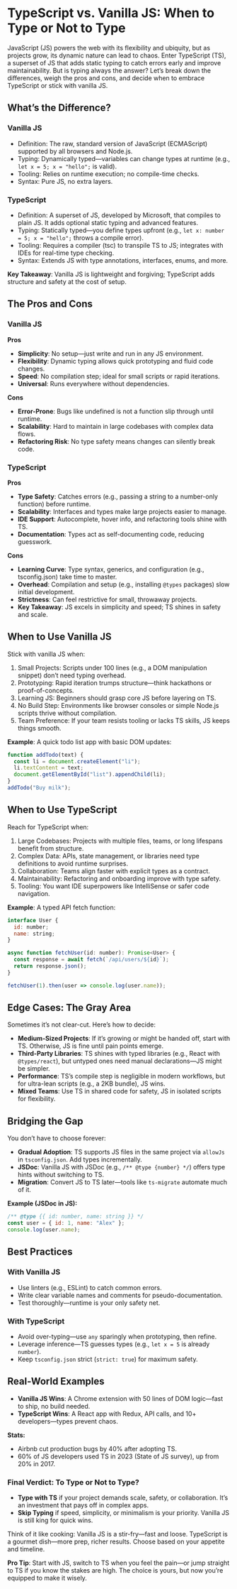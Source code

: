 # TypeScript vs. Vanilla JS: When to Type or Not to Type
JavaScript (JS) powers the web with its flexibility and ubiquity, but as projects grow, its dynamic nature can lead to chaos. Enter TypeScript (TS), a superset of JS that adds static typing to catch errors early and improve maintainability. But is typing always the answer? Let’s break down the differences, weigh the pros and cons, and decide when to embrace TypeScript or stick with vanilla JS.

## What’s the Difference?
### Vanilla JS
- Definition: The raw, standard version of JavaScript (ECMAScript) supported by all browsers and Node.js.
- Typing: Dynamically typed—variables can change types at runtime (e.g., `let x = 5; x = "hello";` is valid).
- Tooling: Relies on runtime execution; no compile-time checks.
- Syntax: Pure JS, no extra layers.

### TypeScript
- Definition: A superset of JS, developed by Microsoft, that compiles to plain JS. It adds optional static typing and advanced features.
- Typing: Statically typed—you define types upfront (e.g., `let x: number = 5; x = "hello";` throws a compile error).
- Tooling: Requires a compiler (tsc) to transpile TS to JS; integrates with IDEs for real-time type checking.
- Syntax: Extends JS with type annotations, interfaces, enums, and more.

**Key Takeaway**: Vanilla JS is lightweight and forgiving; TypeScript adds structure and safety at the cost of setup.

## The Pros and Cons
### Vanilla JS
**Pros**
- **Simplicity**: No setup—just write and run in any JS environment.
- **Flexibility**: Dynamic typing allows quick prototyping and fluid code changes.
- **Speed**: No compilation step; ideal for small scripts or rapid iterations.
- **Universal**: Runs everywhere without dependencies.

**Cons**
- **Error-Prone**: Bugs like undefined is not a function slip through until runtime.
- **Scalability**: Hard to maintain in large codebases with complex data flows.
- **Refactoring Risk**: No type safety means changes can silently break code.

### TypeScript
**Pros**
- **Type Safety**: Catches errors (e.g., passing a string to a number-only function) before runtime.
- **Scalability**: Interfaces and types make large projects easier to manage.
- **IDE Support**: Autocomplete, hover info, and refactoring tools shine with TS.
- **Documentation**: Types act as self-documenting code, reducing guesswork.

**Cons**
- **Learning Curve**: Type syntax, generics, and configuration (e.g., tsconfig.json) take time to master.
- **Overhead**: Compilation and setup (e.g., installing `@types` packages) slow initial development.
- **Strictness**: Can feel restrictive for small, throwaway projects.
- **Key Takeaway**: JS excels in simplicity and speed; TS shines in safety and scale.

## When to Use Vanilla JS
Stick with vanilla JS when:

1. Small Projects: Scripts under 100 lines (e.g., a DOM manipulation snippet) don’t need typing overhead.
2. Prototyping: Rapid iteration trumps structure—think hackathons or proof-of-concepts.
3. Learning JS: Beginners should grasp core JS before layering on TS.
4. No Build Step: Environments like browser consoles or simple Node.js scripts thrive without compilation.
5. Team Preference: If your team resists tooling or lacks TS skills, JS keeps things smooth.

**Example**: A quick todo list app with basic DOM updates:
```javascript
function addTodo(text) {
  const li = document.createElement("li");
  li.textContent = text;
  document.getElementById("list").appendChild(li);
}
addTodo("Buy milk");
```

## When to Use TypeScript
Reach for TypeScript when:

1. Large Codebases: Projects with multiple files, teams, or long lifespans benefit from structure.
2. Complex Data: APIs, state management, or libraries need type definitions to avoid runtime surprises.
3. Collaboration: Teams align faster with explicit types as a contract.
4. Maintainability: Refactoring and onboarding improve with type safety.
5. Tooling: You want IDE superpowers like IntelliSense or safer code navigation.

**Example**: A typed API fetch function:
```javascript
interface User {
  id: number;
  name: string;
}

async function fetchUser(id: number): Promise<User> {
  const response = await fetch(`/api/users/${id}`);
  return response.json();
}

fetchUser(1).then(user => console.log(user.name));
```

## Edge Cases: The Gray Area
Sometimes it’s not clear-cut. Here’s how to decide:

- **Medium-Sized Projects**: If it’s growing or might be handed off, start with TS. Otherwise, JS is fine until pain points emerge.
- **Third-Party Libraries**: TS shines with typed libraries (e.g., React with `@types/react`), but untyped ones need manual declarations—JS might be simpler.
- **Performance**: TS’s compile step is negligible in modern workflows, but for ultra-lean scripts (e.g., a 2KB bundle), JS wins.
- **Mixed Teams**: Use TS in shared code for safety, JS in isolated scripts for flexibility.

## Bridging the Gap
You don’t have to choose forever:

- **Gradual Adoption**: TS supports JS files in the same project via `allowJs` in `tsconfig.json`. Add types incrementally.
- **JSDoc**: Vanilla JS with JSDoc (e.g., `/** @type {number} */`) offers type hints without switching to TS.
- **Migration**: Convert JS to TS later—tools like `ts-migrate` automate much of it.

**Example (JSDoc in JS):**
```javascript
/** @type {{ id: number, name: string }} */
const user = { id: 1, name: "Alex" };
console.log(user.name);
```

## Best Practices
### With Vanilla JS
- Use linters (e.g., ESLint) to catch common errors.
- Write clear variable names and comments for pseudo-documentation.
- Test thoroughly—runtime is your only safety net.
### With TypeScript
- Avoid over-typing—use `any` sparingly when prototyping, then refine.
- Leverage inference—TS guesses types (e.g., `let x = 5` is already `number`).
- Keep `tsconfig.json` strict (`strict: true`) for maximum safety.

## Real-World Examples
- **Vanilla JS Wins**: A Chrome extension with 50 lines of DOM logic—fast to ship, no build needed.
- **TypeScript Wins**: A React app with Redux, API calls, and 10+ developers—types prevent chaos.

**Stats:**

- Airbnb cut production bugs by 40% after adopting TS.
- 60% of JS developers used TS in 2023 (State of JS survey), up from 20% in 2017.

### Final Verdict: To Type or Not to Type?
- **Type with TS** if your project demands scale, safety, or collaboration. It’s an investment that pays off in complex apps.
- **Skip Typing** if speed, simplicity, or minimalism is your priority. Vanilla JS is still king for quick wins.

Think of it like cooking: Vanilla JS is a stir-fry—fast and loose. TypeScript is a gourmet dish—more prep, richer results. Choose based on your appetite and timeline.

**Pro Tip**: Start with JS, switch to TS when you feel the pain—or jump straight to TS if you know the stakes are high. The choice is yours, but now you’re equipped to make it wisely.